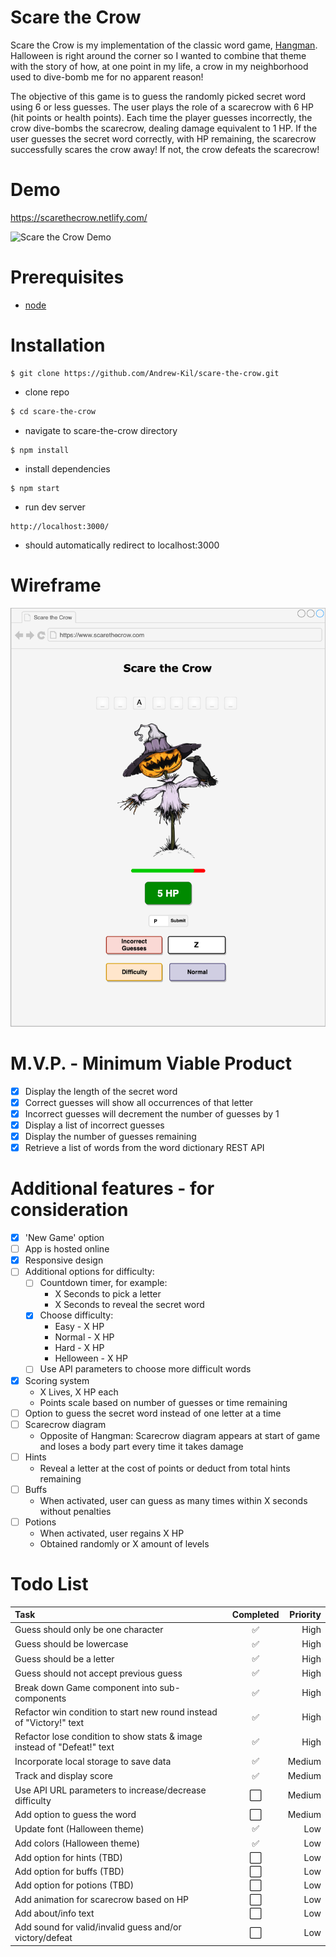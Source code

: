 # Scare the Crow

Scare the Crow is my implementation of the classic word game, [Hangman](<https://en.wikipedia.org/wiki/Hangman_(game)>). Halloween is right around the corner so I wanted to combine that theme with the story of how, at one point in my life, a crow in my neighborhood used to dive-bomb me for no apparent reason!

The objective of this game is to guess the randomly picked secret word using 6 or less guesses. The user plays the role of a scarecrow with 6 HP (hit points or health points). Each time the player guesses incorrectly, the crow dive-bombs the scarecrow, dealing damage equivalent to 1 HP. If the user guesses the secret word correctly, with HP remaining, the scarecrow successfully scares the crow away! If not, the crow defeats the scarecrow!

# Demo

https://scarethecrow.netlify.com/

![Scare the Crow Demo](../demo/scare-the-crow-demo.gif)

# Prerequisites

- [node](https://nodejs.org/en/)

# Installation

```
$ git clone https://github.com/Andrew-Kil/scare-the-crow.git
```

- clone repo

```sh
$ cd scare-the-crow
```

- navigate to scare-the-crow directory

```
$ npm install
```

- install dependencies

```
$ npm start
```

- run dev server

```
http://localhost:3000/
```

- should automatically redirect to localhost:3000

# Wireframe

![Scare the Crow](scare-the-crow.png)

# M.V.P. - Minimum Viable Product

- [x] Display the length of the secret word
- [x] Correct guesses will show all occurrences of that letter
- [x] Incorrect guesses will decrement the number of guesses by 1
- [x] Display a list of incorrect guesses
- [x] Display the number of guesses remaining
- [x] Retrieve a list of words from the word dictionary REST API

# Additional features - for consideration

- [x] 'New Game' option
- [ ] App is hosted online
- [x] Responsive design
- [ ] Additional options for difficulty:
  - [ ] Countdown timer, for example:
    - X Seconds to pick a letter
    - X Seconds to reveal the secret word
  - [x] Choose difficulty:
    - Easy - X HP
    - Normal - X HP
    - Hard - X HP
    - Helloween - X HP
  - [ ] Use API parameters to choose more difficult words
- [x] Scoring system
  - X Lives, X HP each
  - Points scale based on number of guesses or time remaining
- [ ] Option to guess the secret word instead of one letter at a time
- [ ] Scarecrow diagram
  - Opposite of Hangman: Scarecrow diagram appears at start of game and loses a body part every time it takes damage
- [ ] Hints
  - Reveal a letter at the cost of points or deduct from total hints remaining
- [ ] Buffs
  - When activated, user can guess as many times within X seconds without penalties
- [ ] Potions
  - When activated, user regains X HP
  - Obtained randomly or X amount of levels

# Todo List

| Task                                                                    | Completed | Priority |
| :---------------------------------------------------------------------- | :-------: | -------: |
| Guess should only be one character                                      |    ✅     |     High |
| Guess should be lowercase                                               |    ✅     |     High |
| Guess should be a letter                                                |    ✅     |     High |
| Guess should not accept previous guess                                  |    ✅     |     High |
| Break down Game component into sub-components                           |    ✅     |     High |
| Refactor win condition to start new round instead of "Victory!" text    |    ✅     |     High |
| Refactor lose condition to show stats & image instead of "Defeat!" text |    ✅     |     High |
| Incorporate local storage to save data                                  |    ✅     |   Medium |
| Track and display score                                                 |    ✅     |   Medium |
| Use API URL parameters to increase/decrease difficulty                  |    ⬜️    |   Medium |
| Add option to guess the word                                            |    ⬜️    |   Medium |
| Update font (Halloween theme)                                           |    ✅     |      Low |
| Add colors (Halloween theme)                                            |    ✅     |      Low |
| Add option for hints (TBD)                                              |    ⬜️    |      Low |
| Add option for buffs (TBD)                                              |    ⬜️    |      Low |
| Add option for potions (TBD)                                            |    ⬜️    |      Low |
| Add animation for scarecrow based on HP                                 |    ⬜️    |      Low |
| Add about/info text                                                     |    ⬜️    |      Low |
| Add sound for valid/invalid guess and/or victory/defeat                 |    ⬜️    |      Low |

